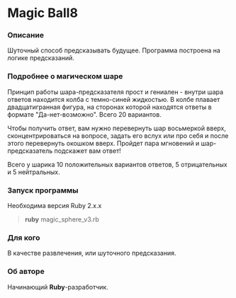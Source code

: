 # Magic Ball8
<h3>Описание</h3>

Шуточный способ предсказывать будущее. Программа построена на логике предсказаний.

<h3>Подробнее о магическом шаре</h3>

<p>Принцип работы шара-предсказателя прост и гениален - внутри шара ответов находится колба с темно-синей жидкостью. 
В колбе плавает двадцатигранная фигура, на сторонах которой находятся ответы в формате "Да-нет-возможно". 
Всего 20 вариантов. 
<p>Чтобы получить ответ, вам нужно перевернуть шар восьмеркой вверх, сконцентрироваться на вопросе, задать его вслух или про себя и после этого перевернуть окошком вверх. 
Пройдет пара мгновений и шар-предсказатель подскажет вам ответ!

<p>Всего у шарика 10 положительных вариантов ответов, 5 отрицательных и 5 нейтральных.

<h3>Запуск программы</h3>

Необходима версия Ruby 2.x.x

  >**ruby** magic_sphere_v3.rb
  
<h3>Для кого</h3>

В качестве развлечения, или шуточного предсказания.

<h3>Об авторе</h3>

Начинающий **Ruby**-разработчик.

